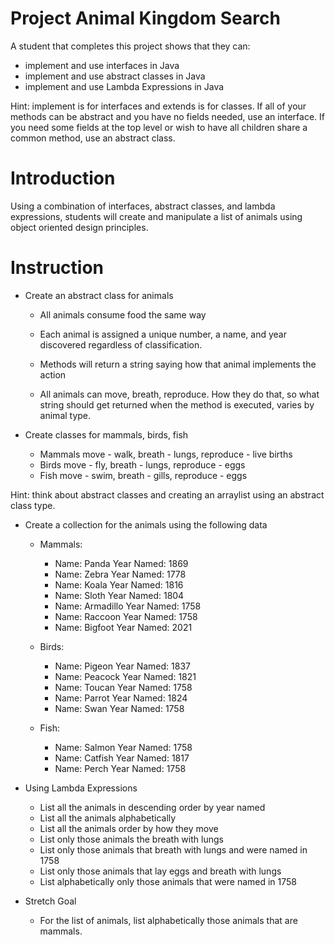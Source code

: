 # Project Animal Kingdom Search

A student that completes this project shows that they can:
* implement and use interfaces in Java
* implement and use abstract classes in Java
* implement and use Lambda Expressions in Java

Hint: implement is for interfaces and extends is for classes. If all of your methods can be abstract and you have no fields needed, use an interface. If you need some fields at the top level or wish to have all children share a common method, use an abstract class.

# Introduction

Using a combination of interfaces, abstract classes, and lambda expressions, students will create and manipulate a list of animals using object oriented design principles.

# Instruction

* Create an abstract class for animals
    * All animals consume food the same way
    * Each animal is assigned a unique number, a name, and year discovered regardless of classification.

    * Methods will return a string saying how that animal implements the action
    * All animals can move, breath, reproduce. How they do that, so what string should get returned when the method is executed, varies by animal type.
 
* Create classes for mammals, birds, fish
    * Mammals move - walk, breath - lungs, reproduce - live births
    * Birds move - fly, breath - lungs, reproduce - eggs
    * Fish move - swim, breath - gills, reproduce - eggs

Hint: think about abstract classes and creating an arraylist using an abstract class type.

* Create a collection for the animals using the following data
    * Mammals:
        * Name: Panda      Year Named: 1869
        * Name: Zebra      Year Named: 1778
        * Name: Koala      Year Named: 1816
        * Name: Sloth      Year Named: 1804
        * Name: Armadillo  Year Named: 1758
        * Name: Raccoon    Year Named: 1758
        * Name: Bigfoot    Year Named: 2021

    * Birds:
        * Name: Pigeon  Year Named: 1837
        * Name: Peacock Year Named: 1821
        * Name: Toucan  Year Named: 1758
        * Name: Parrot  Year Named: 1824
        * Name: Swan    Year Named: 1758

    * Fish:		
        * Name: Salmon  Year Named: 1758
        * Name: Catfish Year Named: 1817
        * Name: Perch   Year Named: 1758

* Using Lambda Expressions

    * List all the animals in descending order by year named
    * List all the animals alphabetically
    * List all the animals order by how they move
    * List only those animals the breath with lungs
    * List only those animals that breath with lungs and were named in 1758
    * List only those animals that lay eggs and breath with lungs
    * List alphabetically only those animals that were named in 1758 
    
* Stretch Goal
    * For the list of animals, list alphabetically those animals that are mammals.

